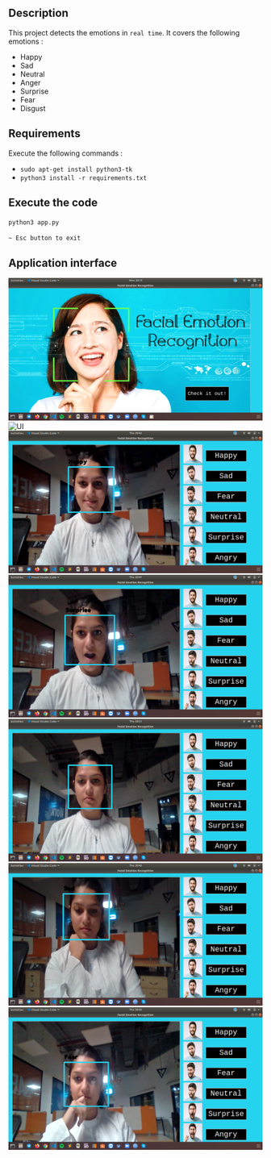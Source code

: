 ## Description
This project detects the emotions in `real time`. It covers the following emotions :
* Happy
* Sad
* Neutral
* Anger
* Surprise
* Fear
* Disgust

## Requirements
Execute the following commands :
- `sudo apt-get install python3-tk`
- `python3 install -r requirements.txt`

## Execute the code
`python3 app.py`

`~ Esc button to exit `

## Application interface

![UI](/image/screenshots/home.png)
![UI](/image/screenshots/0_neural.png)
![UI](/image/screenshots/0_happy.png)
![UI](/image/screenshots/0_surprise.png)
![UI](/image/screenshots/0_sad.png)
![UI](/image/screenshots/0_sad1.png)
![UI](/image/screenshots/0_fear.png)